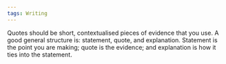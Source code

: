 ```yaml
---
tags: Writing 
---
```


Quotes should be short, contextualised pieces of evidence that you use. A good general structure is: statement, quote, and explanation. Statement is the point you are making; quote is the evidence; and explanation is how it ties into the statement.
